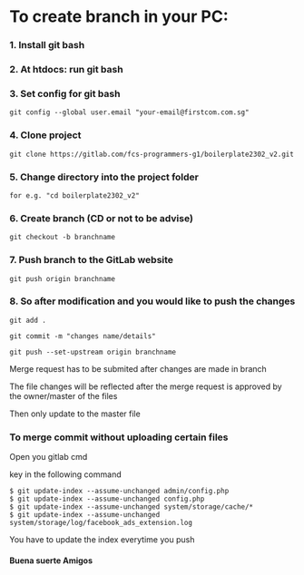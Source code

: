 # To create branch in your PC:


### 1. Install git bash

### 2. At htdocs: run git bash
	
### 3. Set config for git bash
```
git config --global user.email "your-email@firstcom.com.sg"
```
### 4. Clone project
```
git clone https://gitlab.com/fcs-programmers-g1/boilerplate2302_v2.git
```

### 5. Change directory into the project folder
```
for e.g. "cd boilerplate2302_v2" 
```
	
### 6. Create branch (CD or not to be advise)
```
git checkout -b branchname
```
	
### 7. Push branch to the GitLab website
```
git push origin branchname
```
	
### 8. So after modification and you would like to push the changes
```
git add .

git commit -m "changes name/details"

git push --set-upstream origin branchname
```	

Merge request has to be submited after changes are made in branch

The file changes will be reflected after the merge request is approved by the owner/master of the files

Then only update to the master file

	
### To merge commit without uploading certain files 

Open you gitlab cmd

key in the following command 

```
$ git update-index --assume-unchanged admin/config.php
$ git update-index --assume-unchanged config.php
$ git update-index --assume-unchanged system/storage/cache/*
$ git update-index --assume-unchanged system/storage/log/facebook_ads_extension.log
```

You have to update the index everytime you push

#### Buena suerte Amigos

